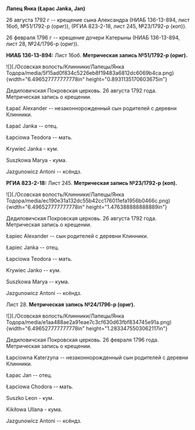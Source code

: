 **Лапец Янка (Łapaс Janka, Jan)**

26 августа 1792 г -- крещение сына Александра (НИАБ 136-13-894, лист
16об, №51/1792-р (ориг)), (РГИА 823-2-18, лист 245, №23/1792-р (коп)).

26 февраля 1796 г -- крещение дочери Катерыны (НИАБ 136-13-894, лист 28,
№24/1796-р (ориг)).

**НИАБ 136-13-894:** Лист 16об. **Метрическая запись №51/1792-р
(ориг).**

![](./Осовская волость/Клинники/Лапецы/Янка Тодора/media/5f15ad0f834c5226eb8f19483a6812dc6069b4ca.png){width="6.496527777777778in"
height="0.8931135170603675in"}

Дедиловичская Покровская церковь. 26 августа 1792 года. Метрическая
запись о крещении.

Łapać Alexander -- незаконнорожденный сын родителей с деревни Клинники.

Łapać Janka -- отец.

Łapciowa Teodora -- мать.

Krywieć Janka - кум.

Suszkowa Marya - кума.

Jazgunowicz Antoni -- ксёндз.

**РГИА 823-2-18:** Лист 245. **Метрическая запись №23/1792-р (коп).**

![](./Осовская волость/Клинники/Лапецы/Янка Тодора/media/ec190e31a132dc55b42cc176011efa1956b0466c.png){width="6.496527777777778in"
height="1.476388888888889in"}

Дедиловичская Покровская церковь. 26 августа 1792 года. Метрическая
запись о крещении.

Łapiec Alexander -- сын родителей с деревни Клинники.

Łapiec Janka -- отец.

Łapciowa Teodora -- мать.

Krywiec Janko -- кум.

Suszkowa Marya -- кума.

Jazgunowicz Antoni -- ксёндз.

Лист 28. **Метрическая запись №24/1796-р (ориг).**

![](./Осовская волость/Клинники/Лапецы/Янка Тодора/media/e1aa488ae2a91eae7c3cf630d63fbf834745e91a.png){width="6.496527777777778in"
height="1.2833475503062117in"}

Дедиловичская Покровская церковь. 26 февраля 1796 года. Метрическая
запись о крещении.

Łapciowna Katerzyna -- незаконнорожденный сын родителей с деревни
Клинники.

Łapaс Jan -- отец.

Łapciowa Chodora -- мать.

Suszko Leon - кум.

Kikiłowa Ullana - кума.

Jazgunowicz Antoni -- ксёндз.
